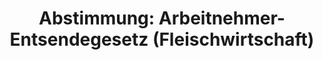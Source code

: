 ---
abstimmung:
  abstimmung: 2
  bundestagssitzung: 33
  legislaturperiode: 18
categories:
- Arbeit
- Recht
- Todo
data:
- title: Abstimmungsergebnis 20140508_2-data.pdf
  url: /res/abstimmungsliste/20140508_2-data.pdf
- title: Abstimmungsergebnis 20140508_2_xls-data.csv
  url: /res/abstimmungsliste/analyses/20140508_2_xls-data.csv
documents:
- local: /res/abstimmungsdaten/018-033-02/1800910.pdf
  title: Drucksache 18/00910.pdf
  url: http://dip21.bundestag.de/dip21/btd/18/009/1800910.pdf
- local: /res/abstimmungsdaten/018-033-02/1801283.pdf
  title: Drucksache 18/01283.pdf
  url: http://dip21.bundestag.de/dip21/btd/18/012/1801283.pdf
- local: /res/abstimmungsdaten/018-033-02/1801359.pdf
  title: Drucksache 18/01359.pdf
  url: http://dip21.bundestag.de/dip21/btd/18/013/1801359.pdf
ergebnis:
  cdu/csu:
    enthaltung: 0
    gesamt: 311
    ja: 296
    nein: 0
    nichtabgegeben: 15
    ungueltig: 0
  die.linke:
    enthaltung: 0
    gesamt: 64
    ja: 49
    nein: 0
    nichtabgegeben: 15
    ungueltig: 0
  file: 20140508_2_xls-data.csv
  gruenen:
    enthaltung: 0
    gesamt: 63
    ja: 59
    nein: 0
    nichtabgegeben: 4
    ungueltig: 0
  spd:
    enthaltung: 0
    gesamt: 193
    ja: 173
    nein: 0
    nichtabgegeben: 20
    ungueltig: 0
layout: abstimmung
links:
- title: https://www.bundestag.de/parlament/plenum/abstimmung/abstimmung?id=263
  url: https://www.bundestag.de/parlament/plenum/abstimmung/abstimmung?id=263
- title: http://www.abgeordnetenwatch.de/mindestlohn_in_der_fleischwirtschaft-1105-598.html
  url: http://www.abgeordnetenwatch.de/mindestlohn_in_der_fleischwirtschaft-1105-598.html
preview: "Deutscher Bundestag\n\n33. Sitzung des Deutschen Bundestages\nam Donnerstag,\
  \ 8.Mai 2014\nEndg\xFCltiges Ergebnis der Namentlichen Abstimmung Nr. 2\n\nGesetzentwurf\
  \ eines Ersten Gesetzes zur \xC4nderung des Arbeitnehmer-Entsendegesetzes\nDrucksachen\
  \ 18/910, 18/1283 und 18/1359\n\nAbgegebene Stimmen insgesamt:\nNicht abgegebene\
  \ Stimmen:\nJa-Stimmen:\n\n577\n54\n577\n\nNein-Stimmen:\n\n0\n\nEnthaltungen:\n\
  \n0\n\nUng\xFCltige:\n\n0\n\nBerlin, den 08.05.2014\n\nBeginn: 17:55\nEnde: 17:58\n"
tags:
- Arbeitnehmer
- Recht
- Fleischwirtschaft
- Todo
title: 'Abstimmung: Arbeitnehmer-Entsendegesetz (Fleischwirtschaft)'
---